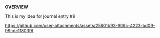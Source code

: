 **OVERVIEW**

This is my idea for journal entry #9


https://github.com/user-attachments/assets/25601b93-906c-4223-bd09-99cdc118039f

